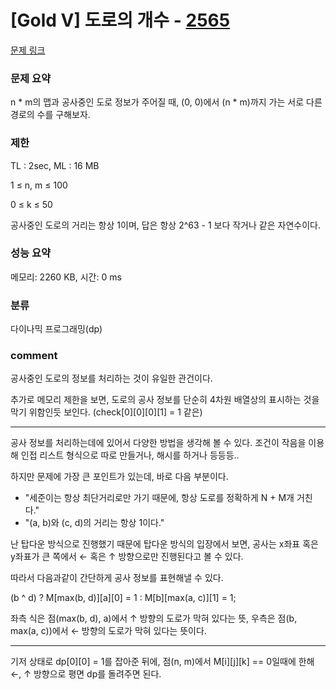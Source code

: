 
# [Gold V] 도로의 개수 - [2565](https://www.acmicpc.net/problem/1577)

[문제 링크](https://www.acmicpc.net/problem/1577)

### 문제 요약

<p> n * m의 맵과 공사중인 도로 정보가 주어질 때, (0, 0)에서 (n * m)까지 가는 서로 다른 경로의 수를 구해보자. </p>

### 제한

TL : 2sec, ML : 16 MB

1 ≤ n, m ≤ 100

0 ≤ k ≤ 50

공사중인 도로의 거리는 항상 1이며, 답은 항상 2^63 - 1 보다 작거나 같은 자연수이다.

### 성능 요약

메모리: 2260 KB, 시간: 0 ms

### 분류

다이나믹 프로그래밍(dp)

### comment

공사중인 도로의 정보를 처리하는 것이 유일한 관건이다.

추가로 메모리 제한을 보면, 도로의 공사 정보를 단순히 4차원 배열상의 표시하는 것을 막기 위함인듯 보인다. (check[0][0][0][1] = 1 같은)

-----------------------------------------------------------------------------------------------------------------------------------------------------------------------

공사 정보를 처리하는데에 있어서 다양한 방법을 생각해 볼 수 있다. 조건이 작음을 이용해 인접 리스트 형식으로 따로 만들거나, 해시를 하거나 등등등..

하지만 문제에 가장 큰 포인트가 있는데, 바로 다음 부분이다.

* "세준이는 항상 최단거리로만 가기 때문에, 항상 도로를 정확하게 N + M개 거친다."
* "(a, b)와 (c, d)의 거리는 항상 1이다."

난 탑다운 방식으로 진행했기 때문에 탑다운 방식의 입장에서 보면, 공사는 x좌표 혹은 y좌표가 큰 쪽에서 ← 혹은 ↑ 방향으로만 진행된다고 볼 수 있다.

따라서 다음과같이 간단하게 공사 정보를 표현해낼 수 있다.

(b ^ d) ? M[max(b, d)][a][0] = 1 : M[b][max(a, c)][1] = 1;

좌측 식은 점(max(b, d), a)에서 ↑ 방향의 도로가 막혀 있다는 뜻, 우측은 점(b, max(a, c))에서 ← 방향의 도로가 막혀 있다는 뜻이다.

-----------------------------------------------------------------------------------------------------------------------------------------------------------------------

기저 상태로 dp[0][0] = 1를 잡아준 뒤에, 점(n, m)에서 M[i][j][k] == 0일때에 한해 ←, ↑ 방향으로 평면 dp를 돌려주면 된다.
